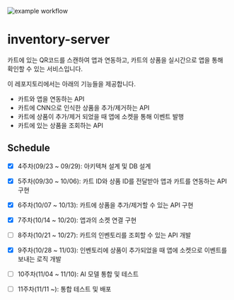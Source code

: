![example workflow](https://github.com/shoppin-and-go/inventory-server/actions/workflows/ci.yml/badge.svg?branch=main)

# inventory-server
카트에 있는 QR코드를 스캔하여 앱과 연동하고, 카트의 상품을 실시간으로 앱을 통해 확인할 수 있는 서비스입니다.

이 레포지토리에서는 아래의 기능들을 제공합니다.
- 카트와 앱을 연동하는 API
- 카트에 CNN으로 인식한 상품을 추가/제거하는 API
- 카트에 상품이 추가/제거 되었을 때 앱에 소켓을 통해 이벤트 발행
- 카트에 있는 상품을 조회하는 API

## Schedule
- [x] 4주차(09/23 ~ 09/29): 아키텍쳐 설계 및 DB 설계
- [x] 5주차(09/30 ~ 10/06): 카트 ID와 상품 ID를 전달받아 앱과 카트를 연동하는 API 구현
- [x] 6주차(10/07 ~ 10/13): 카트에 상품을 추가/제거할 수 있는 API 구현
- [x] 7주차(10/14 ~ 10/20): 앱과의 소켓 연결 구현
- [ ] 8주차(10/21 ~ 10/27): 카트의 인벤토리를 조회할 수 있는 API 개발
- [x] 9주차(10/28 ~ 11/03): 인벤토리에 상품이 추가되었을 때 앱에 소켓으로 이벤트를 보내는 로직 개발
- [ ] 10주차(11/04 ~ 11/10): AI 모델 통합 및 테스트
- [ ] 11주차(11/11 ~): 통합 테스트 및 배포


